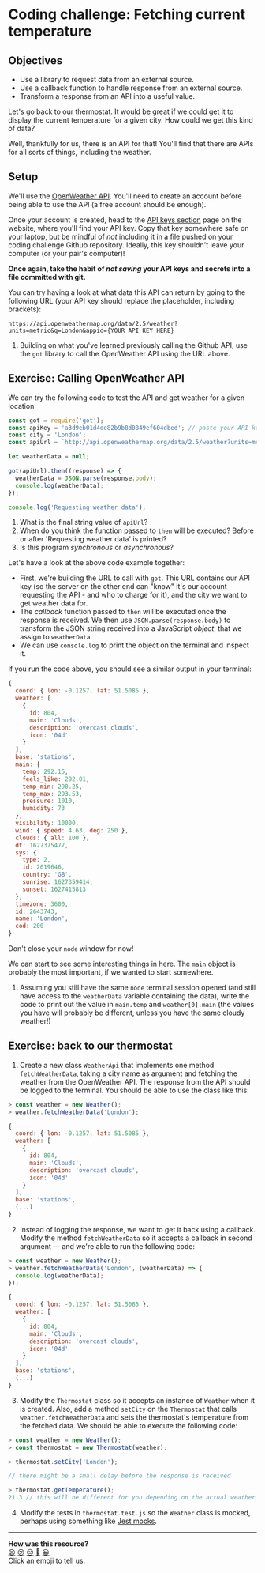 # Coding challenge: Fetching current temperature

## Objectives

 * Use a library to request data from an external source.
 * Use a callback function to handle response from an external source.
 * Transform a response from an API into a useful value.

Let's go back to our thermostat. It would be great if we could get it to display the current temperature for a given city. How could we get this kind of data?

Well, thankfully for us, there is an API for that! You'll find that there are APIs for all sorts of things, including the weather.

## Setup

We'll use the [OpenWeather API](https://openweathermap.org/api). You'll need to create an account before being able to use the API (a free account should be enough).

Once your account is created, head to the [API keys section](https://home.openweathermap.org/api_keys) page on the website, where you'll find your API key. Copy that key somewhere safe on your laptop, but be mindful of *not* including it in a file pushed on your coding challenge Github repository. Ideally, this key shouldn't leave your computer (or your pair's computer)!

**Once again, take the habit of *not saving* your API keys and secrets into a file committed with git.**

You can try having a look at what data this API can return by going to the following URL (your API key should replace the placeholder, including brackets):
```
https://api.openweathermap.org/data/2.5/weather?units=metric&q=London&appid={YOUR API KEY HERE}
```

1. Building on what you've learned previously calling the Github API, use the `got` library to call the OpenWeather API using the URL above.

## Exercise: Calling OpenWeather API

We can try the following code to test the API and get weather for a given location

```javascript
const got = require('got');
const apiKey = 'a3d9eb01d4de82b9b8d0849ef604dbed'; // paste your API key here
const city = 'London';
const apiUrl = `http://api.openweathermap.org/data/2.5/weather?units=metric&q=${city}&appid=${apiKey}`;

let weatherData = null;

got(apiUrl).then((response) => {
  weatherData = JSON.parse(response.body);
  console.log(weatherData);
});

console.log('Requesting weather data');
```

1. What is the final string value of `apiUrl`?
2. When do you think the function passed to `then` will be executed? Before or after 'Requesting weather data' is printed?
3. Is this program *synchronous* or *asynchronous*?

Let's have a look at the above code example together:
 * First, we're building the URL to call with `got`. This URL contains our API key (so the server on the other end can "know" it's our account requesting the API - and who to charge for it), and the city we want to get weather data for.
 * The *callback* function passed to `then` will be executed once the response is received. We then use `JSON.parse(response.body)` to transform the JSON string received into a JavaScript *object*, that we assign to `weatherData`.
 * We can use `console.log` to print the object on the terminal and inspect it.

If you run the code above, you should see a similar output in your terminal:

```javascript
{
  coord: { lon: -0.1257, lat: 51.5085 },
  weather: [
    {
      id: 804,
      main: 'Clouds',
      description: 'overcast clouds',
      icon: '04d'
    }
  ],
  base: 'stations',
  main: {
    temp: 292.15,
    feels_like: 292.01,
    temp_min: 290.25,
    temp_max: 293.53,
    pressure: 1010,
    humidity: 73
  },
  visibility: 10000,
  wind: { speed: 4.63, deg: 250 },
  clouds: { all: 100 },
  dt: 1627375477,
  sys: {
    type: 2,
    id: 2019646,
    country: 'GB',
    sunrise: 1627359414,
    sunset: 1627415813
  },
  timezone: 3600,
  id: 2643743,
  name: 'London',
  cod: 200
}
```

Don't close your `node` window for now!

We can start to see some interesting things in here. The `main` object is probably the most important, if we wanted to start somewhere.

1. Assuming you still have the same `node` terminal session opened (and still have access to the `weatherData` variable containing the data), write the code to print out the value in `main.temp` and `weather[0].main` (the values you have will probably be different, unless you have the same cloudy weather!)

## Exercise: back to our thermostat

1. Create a new class `WeatherApi` that implements one method `fetchWeatherData`, taking a city name as argument and fetching the weather from the OpenWeather API. The response from the API should be logged to the terminal. You should be able to use the class like this:

```javascript
> const weather = new Weather();
> weather.fetchWeatherData('London');

{
  coord: { lon: -0.1257, lat: 51.5085 },
  weather: [
    {
      id: 804,
      main: 'Clouds',
      description: 'overcast clouds',
      icon: '04d'
    }
  ],
  base: 'stations',
  (...)
}
```

2. Instead of logging the response, we want to get it back using a callback. Modify the method `fetchWeatherData` so it accepts a callback in second argument — and we're able to run the following code:
```javascript
> const weather = new Weather();
> weather.fetchWeatherData('London', (weatherData) => {
  console.log(weatherData);
});

{
  coord: { lon: -0.1257, lat: 51.5085 },
  weather: [
    {
      id: 804,
      main: 'Clouds',
      description: 'overcast clouds',
      icon: '04d'
    }
  ],
  base: 'stations',
  (...)
}
```

3. Modify the `Thermostat` class so it accepts an instance of `Weather` when it is created. Also, add a method `setCity` on the `Thermostat` that calls `weather.fetchWeatherData` and sets the thermostat's temperature from the fetched data. We should be able to execute the following code:

```javascript
> const weather = new Weather();
> const thermostat = new Thermostat(weather);

> thermostat.setCity('London');

// there might be a small delay before the response is received

> thermostat.getTemperature(); 
21.3 // this will be different for you depending on the actual weather data returned by the server
```

4. Modify the tests in `thermostat.test.js` so the `Weather` class is mocked, perhaps using something like [Jest mocks](https://jestjs.io/docs/es6-class-mocks#the-4-ways-to-create-an-es6-class-mock).



<!-- BEGIN GENERATED SECTION DO NOT EDIT -->

---

**How was this resource?**  
[😫](https://airtable.com/shrUJ3t7KLMqVRFKR?prefill_Repository=makersacademy/javascript-fundamentals&prefill_File=contents/10-weather-api.md&prefill_Sentiment=😫) [😕](https://airtable.com/shrUJ3t7KLMqVRFKR?prefill_Repository=makersacademy/javascript-fundamentals&prefill_File=contents/10-weather-api.md&prefill_Sentiment=😕) [😐](https://airtable.com/shrUJ3t7KLMqVRFKR?prefill_Repository=makersacademy/javascript-fundamentals&prefill_File=contents/10-weather-api.md&prefill_Sentiment=😐) [🙂](https://airtable.com/shrUJ3t7KLMqVRFKR?prefill_Repository=makersacademy/javascript-fundamentals&prefill_File=contents/10-weather-api.md&prefill_Sentiment=🙂) [😀](https://airtable.com/shrUJ3t7KLMqVRFKR?prefill_Repository=makersacademy/javascript-fundamentals&prefill_File=contents/10-weather-api.md&prefill_Sentiment=😀)  
Click an emoji to tell us.

<!-- END GENERATED SECTION DO NOT EDIT -->
